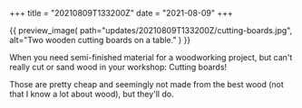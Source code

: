 +++
title = "20210809T133200Z"
date  = "2021-08-09"
+++

{{
    preview_image(
        path="updates/20210809T133200Z/cutting-boards.jpg",
        alt="Two wooden cutting boards on a table."
    )
}}

When you need semi-finished material for a woodworking project, but can't really cut or sand wood in your workshop: Cutting boards!

Those are pretty cheap and seemingly not made from the best wood (not that I know a lot about wood), but they'll do.
